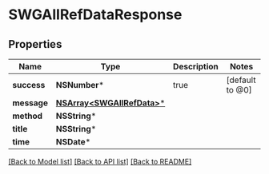 # SWGAllRefDataResponse

## Properties
Name | Type | Description | Notes
------------ | ------------- | ------------- | -------------
**success** | **NSNumber*** | true | [default to @0]
**message** | [**NSArray&lt;SWGAllRefData&gt;***](SWGAllRefData.md) |  | 
**method** | **NSString*** |  | 
**title** | **NSString*** |  | 
**time** | **NSDate*** |  | 

[[Back to Model list]](../README.md#documentation-for-models) [[Back to API list]](../README.md#documentation-for-api-endpoints) [[Back to README]](../README.md)


